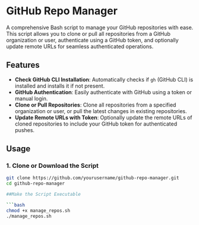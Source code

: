 # GitHub Repo Manager

A comprehensive Bash script to manage your GitHub repositories with ease. This script allows you to clone or pull all repositories from a GitHub organization or user, authenticate using a GitHub token, and optionally update remote URLs for seamless authenticated operations.

## Features

- **Check GitHub CLI Installation**: Automatically checks if `gh` (GitHub CLI) is installed and installs it if not present.
- **GitHub Authentication**: Easily authenticate with GitHub using a token or manual login.
- **Clone or Pull Repositories**: Clone all repositories from a specified organization or user, or pull the latest changes in existing repositories.
- **Update Remote URLs with Token**: Optionally update the remote URLs of cloned repositories to include your GitHub token for authenticated pushes.

## Usage

### 1. Clone or Download the Script

```bash
git clone https://github.com/yourusername/github-repo-manager.git
cd github-repo-manager

##Make the Script Executable

```bash
chmod +x manage_repos.sh
./manage_repos.sh


